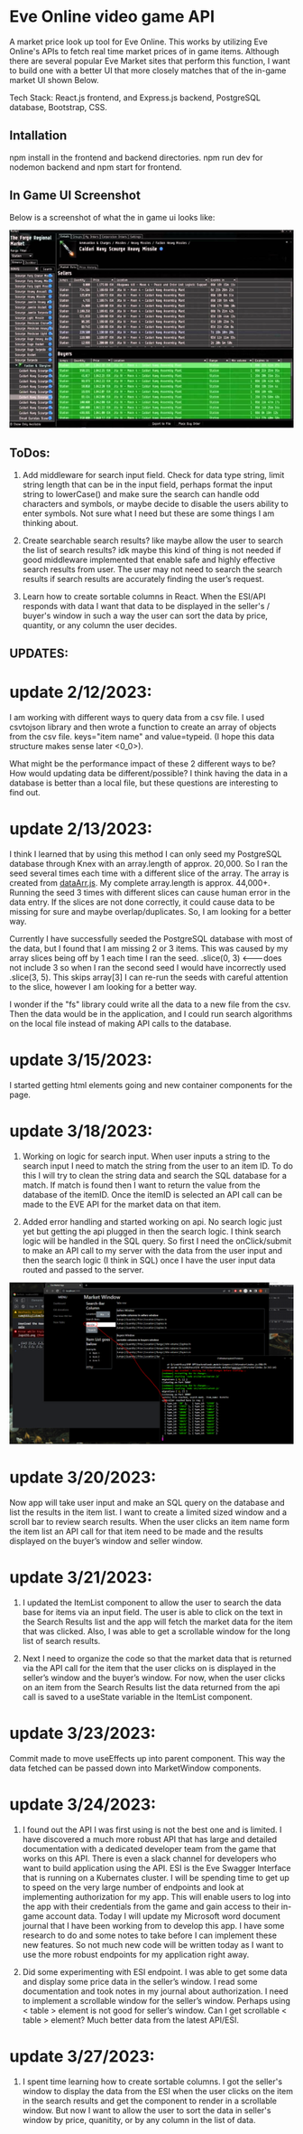 # Eve Online video game API 

A market price look up tool for Eve Online. This works by utilizing Eve Online's APIs to fetch real time market prices of in game items. Although there are several popular Eve Market sites that perform this function, I want to build one with a better UI that more closely matches that of the in-game market UI shown Below.

Tech Stack: React.js frontend, and Express.js backend, PostgreSQL database, Bootstrap, CSS. 

## Intallation 

npm install in the frontend and backend directories. npm run dev for nodemon backend and npm start for frontend.  

## In Game UI Screenshot

Below is a screenshot of what the in game ui looks like:

  ![Eve market](/frontend/screenshots/inGameMarket_pic.PNG)

## ToDos:

1. Add middleware for search input field. Check for data type string, limit string length that can be in the input field, perhaps format the input string to lowerCase() and make sure the search can handle odd characters and symbols, or maybe decide to disable the users ability to enter symbols. Not sure what I need but these are some things I am thinking about.

2. Create searchable search results? like maybe allow the user to search the list of search results? idk maybe this kind of thing is not needed if good middleware implemented that enable safe and highly effective search results from user. The user may not need to search the search results if search results are accurately finding the user’s request. 

3. Learn how to create sortable columns in React. When the ESI/API responds with data I want that data to be displayed in the seller's / buyer's window in such a way the user can sort the data by price, quantity, or any column the user decides. 


## UPDATES:

# update 2/12/2023: 
I am working with different ways to query data from a csv file. I used csvtojson library and then wrote a function to create an array of objects from the csv file. keys="item name" and value=typeid. (I hope this data structure makes sense later <0_0>).

What might be the performance impact of these 2 different ways to be? 
How would updating data be different/possible?
I think having the data in a database is better than a local file, but these questions are interesting to find out.

# update 2/13/2023:
I think I learned that by using this method I can only seed my PostgreSQL database through Knex with an array.length of approx. 20,000. So I ran the seed several times each time with a different slice of the array. The array is created from [dataArr.js](/backend/src/dataArr.js). My complete array.length is approx. 44,000+. Running the seed 3 times with different slices can cause human error in the data entry. If the slices are not done correctly, it could cause data to be missing for sure and maybe overlap/duplicates. So, I am looking for a better way. 

Currently I have successfully seeded the PostgreSQL database with most of the data, but I found that I am missing 2 or 3 items. This was caused by my array slices being off by 1 each time I ran the seed. .slice(0, 3) <---does not include 3 so when I ran the second seed I would have incorrectly used .slice(3, 5). This skips array[3] I can re-run the seeds with careful attention to the slice, however I am looking for a better way.

I wonder if the "fs" library could write all the data to a new file from the csv. Then the data would be in the application, and I could run search algorithms on the local file instead of making API calls to the database.


# update 3/15/2023:
I started getting html elements going and new container components for the page. 

# update 3/18/2023:

1. Working on logic for search input. When user inputs a string to the search input I need to match the string from the user to an item ID. To do this I will try to clean the string data and search the SQL database for a match. If match is found then I want to return the value from the database of the itemID. Once the itemID is selected an API call can be made to the EVE API for the market data on that item.  

2. Added error handling and started working on api.
 No search logic just yet but getting the api plugged in then the search logic. I think search logic will be handled in the SQL query. So first I need the onClick/submit to make an API call to my server with the data from the user input and then the search logic (I think in SQL) once I have the user input data routed and passed to the server.

 ![Eve App](/frontend/screenshots/EveApp_pic.PNG)


 # update 3/20/2023:

 Now app will take user input and make an SQL query on the database and list the results in the item list. I want to create a limited sized window and a scroll bar to review search results. When the user clicks an item name form the item list an API call for that item need to be made and the results displayed on the buyer’s window and seller window.

 # update 3/21/2023:

 1. I updated the ItemList component to allow the user to search the data base for items via an input field. The user is able to click on the text in the Search Results list and the app will fetch the market data for the item that was clicked. Also, I was able to get a scrollable window for the long list of search results. 

 2. Next I need to organize the code so that the market data that is returned via the API call for the item that the user clicks on is displayed in the seller’s window and the buyer’s window. For now, when the user clicks on an item from the Search Results list the data returned from the api call is saved to a useState variable in the ItemList component. 

 # update 3/23/2023:

 Commit made to move useEffects up into parent component. This way the data fetched can be passed down into MarketWindow components. 

 # update 3/24/2023: 

1. I found out the API I was first using is not the best one and is limited. I have discovered a much more robust API that has large and detailed documentation with a dedicated developer team from the game that works on this API. There is even a slack channel for developers who want to build application using the API. ESI is the Eve Swagger Interface that is running on a Kubernates cluster. I will be spending time to get up to speed on the very large number of endpoints and look at implementing authorization for my app. This will enable users to log into the app with their credentials from the game and gain access to their in-game account data. Today I will update my Microsoft word document journal that I have been working from to develop this app. I have some research to do and some notes to take before I can implement these new features. So not much new code will be written today as I want to use the more robust endpoints for my application right away. 

2. Did some experimenting with ESI endpoint. I was able to get some data and display some price data in the seller’s window. I read some documentation and took notes in my journal about authorization. I need to implement a scrollable window for the seller’s window. Perhaps using < table > element is not good for seller’s window. Can I get scrollable < table > element? Much better data from the latest API/ESI. 

# update 3/27/2023:

1. I spent time learning how to create sortable columns. I got the seller's window to display the data from the ESI when the user clicks on the item in the search results and get the component to render in a scrollable window. But now I want to allow the user to sort the data in seller's window by price, quanitity, or by any column in the list of data.